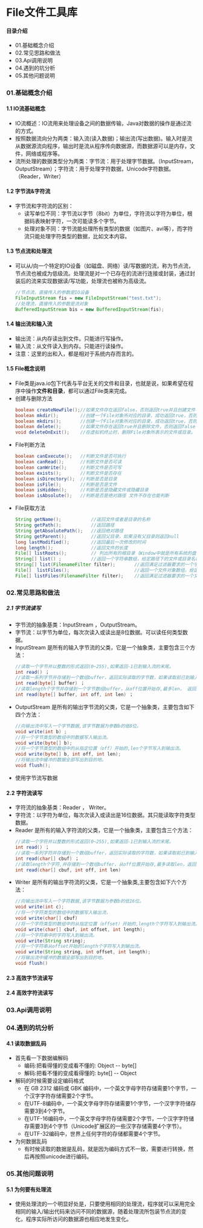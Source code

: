 # File文件工具库
#### 目录介绍
- 01.基础概念介绍
- 02.常见思路和做法
- 03.Api调用说明
- 04.遇到的坑分析
- 05.其他问题说明



### 01.基础概念介绍
#### 1.1 IO流基础概念
- IO流概述：IO流用来处理设备之间的数据传输，Java对数据的操作是通过流的方式。
- 按照数据流向分为两类：输入流(读入数据)；输出流(写出数据)。输入时是流从数据源流向程序，输出时是流从程序传向数据源，而数据源可以是内存，文件，网络或程序等。
- 流所处理的数据类型分为两类：字节流：用于处理字节数据。（InputStream，OutputStream）；字符流：用于处理字符数据，Unicode字符数据。（Reader，Writer）



#### 1.2 字节流&字符流
- 字节流和字符流的区别：  
    - 读写单位不同：字节流以字节（8bit）为单位，字符流以字符为单位，根据码表映射字符，一次可能读多个字节。  
    - 处理对象不同：字节流能处理所有类型的数据（如图片、avi等），而字符流只能处理字符类型的数据，比如文本内容。



#### 1.3 节点流和处理流
- 可以从/向一个特定的IO设备（如磁盘、网络）读/写数据的流，称为节点流，节点流也被成为低级流。处理流是对一个已存在的流进行连接或封装，通过封装后的流来实现数据读/写功能，处理流也被称为高级流。
    ``` java
    //节点流，直接传入的参数是IO设备
    FileInputStream fis = new FileInputStream("test.txt");
    //处理流，直接传入的参数是流对象
    BufferedInputStream bis = new BufferedInputStream(fis);
    ```

#### 1.4 输出流和输入流
- 输出流：从内存读出到文件。只能进行写操作。
- 输入流：从文件读入到内存。只能进行读操作。
- 注意：这里的出和入，都是相对于系统内存而言的。


#### 1.5 File概念说明
- File类是java.io包下代表与平台无关的文件和目录，也就是说，如果希望在程序中操作**文件和目录**，都可以通过File类来完成。
- 创建与删除方法
    ``` java
    boolean createNewFile();//如果文件存在返回false，否则返回true并且创建文件 
    boolean mkdir();        //创建一个File对象所对应的目录，成功返回true，否则false。且File对象必须为路径而不是文件。只会创建最后一级目录，如果上级目录不存在就抛异常。
    boolean mkdirs();       //创建一个File对象所对应的目录，成功返回true，否则false。且File对象必须为路径而不是文件。创建多级目录，创建路径中所有不存在的目录
    boolean delete();       //如果文件存在返回true并且删除文件，否则返回false
    void deleteOnExit();    //在虚拟机终止时，删除File对象所表示的文件或目录。
    ```
- File判断方法
    ``` java
    boolean canExecute();   //判断文件是否可执行
    boolean canRead();      //判断文件是否可读
    boolean canWrite();     //判断文件是否可写
    boolean exists();       //判断文件是否存在
    boolean isDirectory();  //判断是否是目录
    boolean isFile();       //判断是否是文件
    boolean isHidden();     //判断是否是隐藏文件或隐藏目录
    boolean isAbsolute();   //判断是否是绝对路径 文件不存在也能判断
    ```
- File获取方法
    ``` java
    String getName();           //返回文件或者是目录的名称
    String getPath();           //返回路径
    String getAbsolutePath();   //返回绝对路径
    String getParent();         //返回父目录，如果没有父目录则返回null
    long lastModified();        //返回最后一次修改的时间
    long length();              //返回文件的长度
    File[] listRoots();         // 列出所有的根目录（Window中就是所有系统的盘符）
    String[] list() ;           //返回一个字符串数组，给定路径下的文件或目录名称字符串
    String[] list(FilenameFilter filter);       //返回满足过滤器要求的一个字符串数组
    File[]  listFiles();                        //返回一个文件对象数组，给定路径下文件或目录
    File[] listFiles(FilenameFilter filter);    //返回满足过滤器要求的一个文件对象数组
    ```


### 02.常见思路和做法
##### 2.1 字节流读写
- 字节流的抽象基类：InputStream ，OutputStream。
- 字节流：以字节为单位，每次次读入或读出是8位数据。可以读任何类型数据。
- InputStream 是所有的输入字节流的父类，它是一个抽象类，主要包含三个方法：
    ``` java
    //读取一个字节并以整数的形式返回(0~255),如果返回-1已到输入流的末尾。 
    int read() ； 
    //读取一系列字节并存储到一个数组buffer，返回实际读取的字节数，如果读取前已到输入流的末尾返回-1。 
    int read(byte[] buffer) ； 
    //读取length个字节并存储到一个字节数组buffer，从off位置开始存,最多len， 返回实际读取的字节数，如果读取前以到输入流的末尾返回-1。 
    int read(byte[] buffer, int off, int len) ；
    ```
- OutputStream 是所有的输出字节流的父类，它是一个抽象类，主要包含如下四个方法：
    ``` java
    //向输出流中写入一个字节数据,该字节数据为参数b的低8位。 
    void write(int b) ; 
    //将一个字节类型的数组中的数据写入输出流。 
    void write(byte[] b); 
    //将一个字节类型的数组中的从指定位置（off）开始的,len个字节写入到输出流。 
    void write(byte[] b, int off, int len); 
    //将输出流中缓冲的数据全部写出到目的地。 
    void flush();
    ```
- 使用字节流写数据




#### 2.2 字符流读写
- 字符流的抽象基类：Reader ， Writer。
- 字符流：以字符为单位，每次次读入或读出是16位数据。其只能读取字符类型数据。
- Reader 是所有的输入字符流的父类，它是一个抽象类，主要包含三个方法：
    ``` java
    //读取一个字符并以整数的形式返回(0~255),如果返回-1已到输入流的末尾。 
    int read() ； 
    //读取一系列字符并存储到一个数组buffer，返回实际读取的字符数，如果读取前已到输入流的末尾返回-1。 
    int read(char[] cbuf) ； 
    //读取length个字符,并存储到一个数组buffer，从off位置开始存,最多读取len，返回实际读取的字符数，如果读取前以到输入流的末尾返回-1。 
    int read(char[] cbuf, int off, int len)
    ```
- Writer 是所有的输出字符流的父类，它是一个抽象类,主要包含如下六个方法：
    ``` java
    //向输出流中写入一个字符数据,该字节数据为参数b的低16位。 
    void write(int c); 
    //将一个字符类型的数组中的数据写入输出流， 
    void write(char[] cbuf) 
    //将一个字符类型的数组中的从指定位置（offset）开始的,length个字符写入到输出流。 
    void write(char[] cbuf, int offset, int length); 
    //将一个字符串中的字符写入到输出流。 
    void write(String string); 
    //将一个字符串从offset开始的length个字符写入到输出流。 
    void write(String string, int offset, int length); 
    //将输出流中缓冲的数据全部写出到目的地。 
    void flush()
    ```


#### 2.3 高效字节流读写


#### 2.4 高效字符流读写



### 03.Api调用说明



### 04.遇到的坑分析
#### 4.1 读取数据乱码
- 首先看一下数据编解码
    - 编码:把看得懂的变成看不懂的:	Object -- byte[]
    - 解码:把看不懂的变成看得懂的:	byte[] -- Object
- 解码的时候需要设定编码格式
    - 在 GB 2312 编码或 GBK 编码中，一个英文字母字符存储需要1个字节，一个汉字字符存储需要2个字节。
    - 在UTF-8编码中，一个英文字母字符存储需要1个字节，一个汉字字符储存需要3到4个字节。
    - 在UTF-16编码中，一个英文字母字符存储需要2个字节，一个汉字字符储存需要3到4个字节（Unicode扩展区的一些汉字存储需要4个字节）。
    - 在UTF-32编码中，世界上任何字符的存储都需要4个字节。
- 为何数据乱码
    - 有时候读取的数据是乱码，就是因为编码方式不一致，需要进行转换，然后再按照unicode进行编码。




### 05.其他问题说明
#### 5.1 为何要有处理流
- 使用处理流的一个明显好处是，只要使用相同的处理流，程序就可以采用完全相同的输入/输出代码来访问不同的数据源，随着处理流所包装节点流的变化，程序实际所访问的数据源也相应地发生变化。









